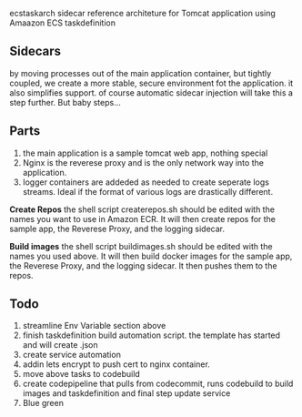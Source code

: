 ecstaskarch
sidecar reference architeture for Tomcat application using Amaazon ECS taskdefinition

## Sidecars ##
by moving processes out of the main application container, but tightly coupled, we create a more stable, secure environment fot the application. it also simplifies support. of course automatic sidecar injection will take this a step further. But baby steps...

## Parts ##
1. the main application is a sample tomcat web app, nothing special
2. Nginx is the reverese proxy and is the only network way into the application.
3. logger containers are addeded as needed to create seperate logs streams. Ideal if the format of various logs are drastically different. 


**Create Repos**
the shell script createrepos.sh should be edited with the names you want to use in Amazon ECR. It will then create repos for the sample app, the Reverese Proxy, and the logging sidecar.

**Build images**
the shell script buildimages.sh should be edited with the names you used above. It will then build docker images for the sample app, the Reverese Proxy, and the logging sidecar. It then pushes them to the repos.

## Todo ##
1. streamline Env Variable section above
2. finish taskdefinition build automation script. the template has started and will create .json
3. create service automation
4. addin lets encrypt to push cert to nginx container.
5. move above tasks to codebuild
6. create codepipeline that pulls from codecommit, runs codebuild to build images and taskdefinition and final step update service
7. Blue green


